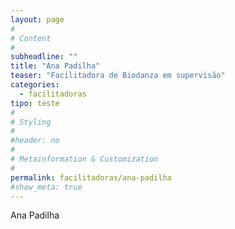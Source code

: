 ```yaml
---
layout: page
#
# Content
#
subheadline: ""
title: "Ana Padilha"
teaser: "Facilitadora de Biodanza em supervisão"
categories: 
  - facilitadoras
tipo: teste
#
# Styling
#
#header: no
#
# Metainformation & Customization
#
permalink: facilitadoras/ana-padilha
#show_meta: true
---
```


Ana Padilha



